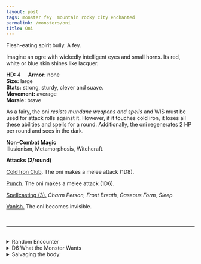```yaml
---
layout: post
tags: monster fey  mountain rocky city enchanted
permalink: /monsters/oni
title: Oni
---
```


Flesh-eating spirit bully. A fey.

Imagine an ogre with wickedly intelligent eyes and small horns. Its red, white or blue skin shines like lacquer.

**HD:** 4  &nbsp; &nbsp;  **Armor:** none <br>
**Size:** large <br>
**Stats:** strong, sturdy, clever and suave. <br>
**Movement:** average <br>
**Morale:** brave <br>

As a fairy, the oni *resists mundane weapons and spells* and WIS must be used for attack rolls against it. However, if it touches cold iron, it loses all these abilities and spells for a round. Additionally, the oni regenerates 2 HP per round and sees in the dark.

**Non-Combat Magic** <br>
Illusionism, Metamorphosis, Witchcraft.

**Attacks (2/round)**

<ins>Cold Iron Club</ins>. The oni makes a melee attack (1D8).

<ins>Punch</ins>. The oni makes a melee attack (1D6).

<ins>Spellcasting (3).</ins> *Charm Person, Frost Breath, Gaseous Form, Sleep.*

<ins>Vanish.</ins> The oni becomes invisible.

<br>

---

<br>

<details markdown="1">
<summary>Random Encounter</summary>

1. **Monster:** 1 oni.
1. **Lair:** Huge bell in a shrine made of lacquered bones.<br>    &nbsp; OR <br>    **Omen:** Cocky cackle.
1. **Spoor:** A parent in panic: "My baby's disappeared!"
1. **Tracks:** Ogre foot tracks.
1. **Trace:** A grinning mask made of lacquered wood.
1. **Trace:** Children have been disappearing.
</details>

<details markdown="1">
<summary>D6 What the Monster Wants </summary>

1. Kidnap local children.
1. Corrupt the local church.
1. Rule the area, but incognito.
1. Take over the area from another fey.
1. Steal from a local petty god.
1. Train prospective heroes in martial arts.

</details>

<details markdown="1">
<summary>Salvaging the body</summary>
 
You find a large and heavy cold iron club, a lacquered wood mask of the oni's face, and 1D4 trinkets from previous victims:

1. A pious monk.
2. An innocent shepherd.
3. A lost child.
4. A warrior.
5. A fey.
6. A beast.

Wearing the mask gives the wicked inspiration to create a spell with the word *ogre*.

</details>
